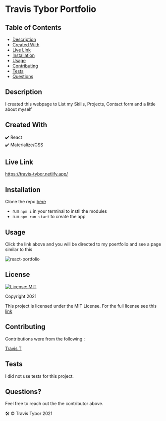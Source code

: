 # Travis Tybor Portfolio

## Table of Contents
* [Description](#description)
* [Created With](#created-with)
* [Live Link](#live-link)
* [Installation](#installation)
* [Usage](#usage)
* [Contributing](#contributing)
* [Tests](#tests)
* [Questions](#questions)

## Description
I created this webpage to List my Skills, Projects, Contact form and a little about myself

## Created With
✔️ React<br/>
✔️ Materialize/CSS


## Live Link
https://travis-tybor.netlify.app/

## Installation
Clone the repo [here](https://github.com/tygrski/portfolio-react)</br>
- run `npm i` in your terminal to instll the modules
- run `npm run start` to create the app

## Usage
Click the link above and you will be directed to my poertfolio and see a page similar to this

![react-portfolio](https://user-images.githubusercontent.com/77369211/147795617-f7109812-3ae9-4f83-a546-b33d3a0225ab.jpg)

## License
[![License: MIT](https://img.shields.io/badge/License-MIT-red.svg)](https://opensource.org/licenses/MIT)

Copyright 2021

This project is licensed under the MIT License. For the full license see this [link](https://opensource.org/licenses/MIT)

## Contributing

Contributions were from the following :

[Travis T](https://github.com/tygrski)

## Tests
I did not use tests for this project.

## Questions?
Feel free to reach out the the contributor above.


🛠️ © Travis Tybor 2021

